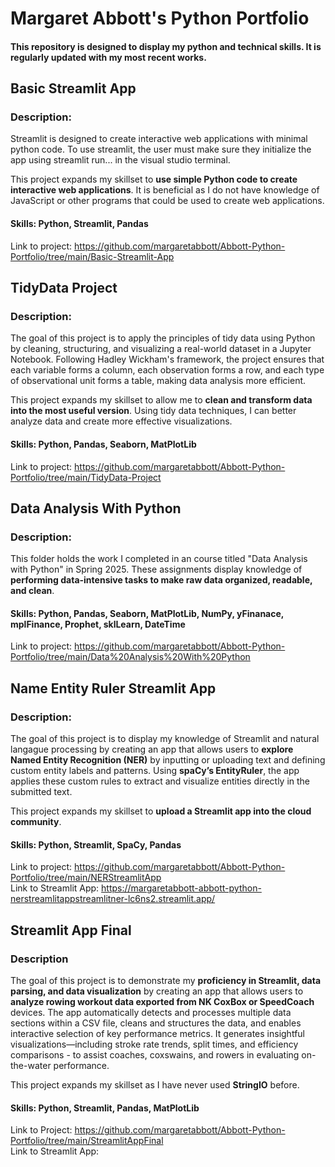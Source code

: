 # Margaret Abbott's Python Portfolio
#### This repository is designed to display my python and technical skills. It is regularly updated with my most recent works. 
## Basic Streamlit App 
### Description:
Streamlit is designed to create interactive web applications with minimal python code. To use streamlit, the user must make sure they initialize the app using streamlit run... in the visual studio terminal.

This project expands my skillset to **use simple Python code to create interactive web applications**. It is beneficial as I do not have knowledge of JavaScript or other programs that could be used to create web applications.
#### Skills: Python, Streamlit, Pandas  
Link to project: https://github.com/margaretabbott/Abbott-Python-Portfolio/tree/main/Basic-Streamlit-App
## TidyData Project
### Description:
The goal of this project is to apply the principles of tidy data using Python by cleaning, structuring, and visualizing a real-world dataset in a Jupyter Notebook. Following Hadley Wickham's framework, the project ensures that each variable forms a column, each observation forms a row, and each type of observational unit forms a table, making data analysis more efficient.

This project expands my skillset to allow me to **clean and transform data into the most useful version**. Using tidy data techniques, I can better analyze data and create more effective visualizations.
#### Skills: Python, Pandas, Seaborn, MatPlotLib   
Link to project: https://github.com/margaretabbott/Abbott-Python-Portfolio/tree/main/TidyData-Project
## Data Analysis With Python 
### Description:
This folder holds the work I completed in an course titled "Data Analysis with Python" in Spring 2025. These assignments display knowledge of **performing data-intensive tasks to make raw data organized, readable, and clean**. 
#### Skills: Python, Pandas, Seaborn, MatPlotLib, NumPy, yFinanace, mplFinance, Prophet, sklLearn, DateTime   
Link to project: https://github.com/margaretabbott/Abbott-Python-Portfolio/tree/main/Data%20Analysis%20With%20Python
## Name Entity Ruler Streamlit App 
### Description:
The goal of this project is to display my knowledge of Streamlit and natural langague processing by creating an app that allows users to **explore Named Entity Recognition (NER)** by inputting or uploading text and defining custom entity labels and patterns. Using **spaCy’s EntityRuler**, the app applies these custom rules to extract and visualize entities directly in the submitted text.

This project expands my skillset to **upload a Streamlit app into the cloud community**. 
#### Skills: Python, Streamlit, SpaCy, Pandas  
Link to project: https://github.com/margaretabbott/Abbott-Python-Portfolio/tree/main/NERStreamlitApp  
Link to Streamlit App: https://margaretabbott-abbott-python-nerstreamlitappstreamlitner-lc6ns2.streamlit.app/
## Streamlit App Final
### Description 
The goal of this project is to demonstrate my **proficiency in Streamlit, data parsing, and data visualization** by creating an app that allows users to **analyze rowing workout data exported from NK CoxBox or SpeedCoach** devices. The app automatically detects and processes multiple data sections within a CSV file, cleans and structures the data, and enables interactive selection of key performance metrics. It generates insightful visualizations—including stroke rate trends, split times, and efficiency comparisons - to assist coaches, coxswains, and rowers in evaluating on-the-water performance.

This project expands my skillset as I have never used **StringIO** before.
#### Skills: Python, Streamlit, Pandas, MatPlotLib
Link to Project: https://github.com/margaretabbott/Abbott-Python-Portfolio/tree/main/StreamlitAppFinal  
Link to Streamlit App: 

